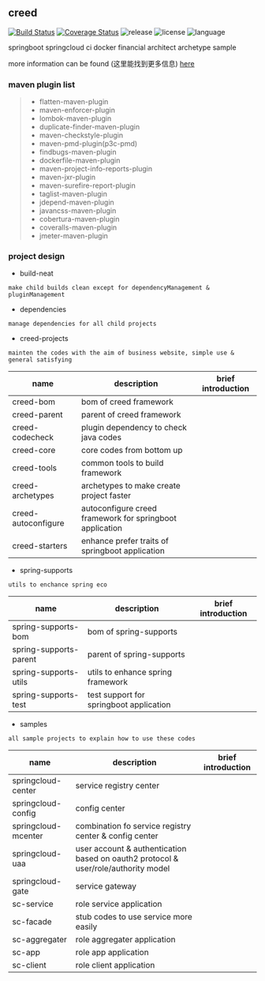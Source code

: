 ## creed

[![Build Status](https://www.travis-ci.org/geercode/creed.svg?branch=master)](https://www.travis-ci.org/geercode/creed)
[![Coverage Status](https://coveralls.io/repos/github/geercode/creed/badge.svg?branch=master)](https://coveralls.io/github/geercode/creed?branch=master)
![release](https://img.shields.io/github/release/geercode/creed.svg)
![license](https://img.shields.io/badge/license-Apache--2.0-blue.svg)
![language](https://img.shields.io/badge/language-java-blue.svg)

springboot springcloud ci docker financial architect archetype sample

more information can be found (这里能找到更多信息) [here](docs/instruction/index.md)

### maven plugin list
> * flatten-maven-plugin
> * maven-enforcer-plugin
> * lombok-maven-plugin
> * duplicate-finder-maven-plugin
> * maven-checkstyle-plugin
> * maven-pmd-plugin(p3c-pmd)
> * findbugs-maven-plugin
> * dockerfile-maven-plugin
> * maven-project-info-reports-plugin
> * maven-jxr-plugin
> * maven-surefire-report-plugin
> * taglist-maven-plugin
> * jdepend-maven-plugin
> * javancss-maven-plugin
> * cobertura-maven-plugin
> * coveralls-maven-plugin
> * jmeter-maven-plugin

### project design

* build-neat

`make child builds clean except for dependencyManagement & pluginManagement`

* dependencies

`manage dependencies for all child projects`

* creed-projects

`mainten the codes with the aim of business website, simple use & general satisfying`

name|description|brief introduction
---|---|---
creed-bom|bom of creed framework|
creed-parent|parent of creed framework|
creed-codecheck|plugin dependency to check java codes|
creed-core|core codes from bottom up|
creed-tools|common tools to build framework|
creed-archetypes|archetypes to make create project faster|
creed-autoconfigure|autoconfigure creed framework for springboot application|
creed-starters|enhance prefer traits of springboot application|

* spring-supports

`utils to enchance spring eco`

name|description|brief introduction
---|---|---
spring-supports-bom|bom of spring-supports|
spring-supports-parent|parent of spring-supports|
spring-supports-utils|utils to enhance spring framework|
spring-supports-test|test support for springboot application|

* samples

`all sample projects to explain how to use these codes`

name|description|brief introduction
---|---|---
springcloud-center|service registry center|
springcloud-config|config center|
springcloud-mcenter|combination fo service registry center & config center|
springcloud-uaa|user account & authentication based on oauth2 protocol & user/role/authority model|
springcloud-gate|service gateway|
sc-service|role service application|
sc-facade|stub codes to use service more easily|
sc-aggregater|role aggregater application|
sc-app|role app application|
sc-client|role client application|